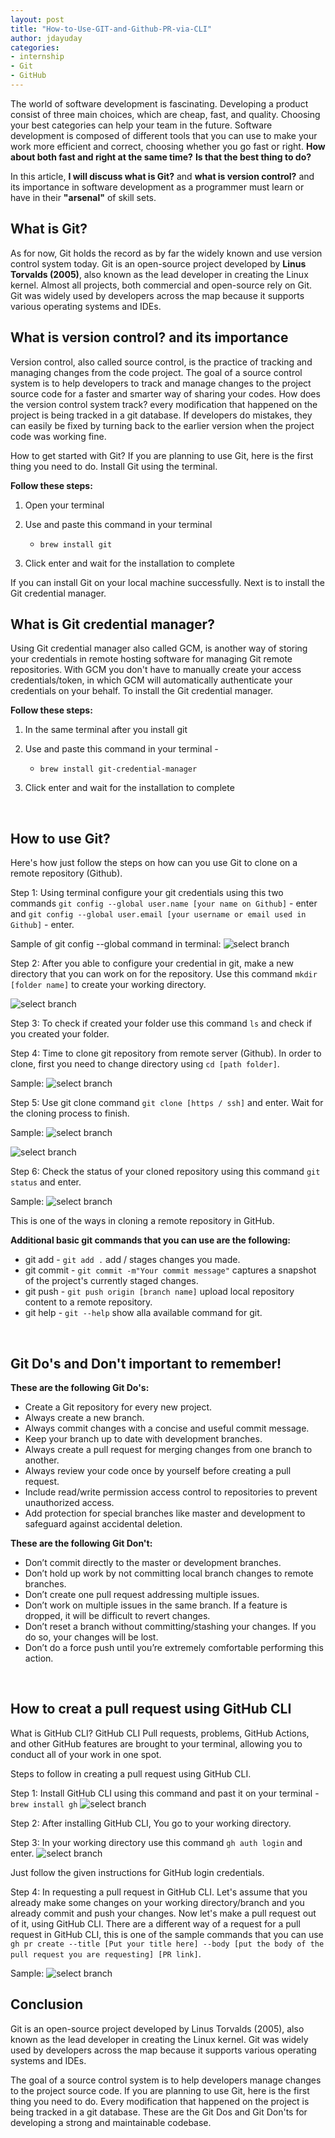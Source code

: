 ```yaml
---
layout: post
title: "How-to-Use-GIT-and-Github-PR-via-CLI"
author: jdayuday
categories:
- internship
- Git
- GitHub
---
```



The world of software development is fascinating. Developing a product consist of three main choices, which are cheap, fast, and quality. Choosing your best categories can help your team in the future. Software development is composed of different tools that you can use to make your work more efficient and correct, choosing whether you go fast or right.
**How about both fast and right at the same time?** **Is that the best thing to do?**

In this article, **I will discuss what is Git?** and **what is version control?** and its importance in software development as a programmer must learn or have in their **"arsenal"** of skill sets.


## What is Git?
As for now, Git holds the record as by far the widely known and use version control system today. Git is an open-source project developed by **Linus Torvalds (2005)**, also known as the lead developer in creating the Linux kernel. Almost all projects, both commercial and open-source rely on Git. Git was widely used by developers across the map because it supports various operating systems and IDEs.



## What is version control? and its importance
Version control, also called source control, is the practice of tracking and managing changes from the code project. The goal of a source control system is to help developers to track and manage changes to the project source code for a faster and smarter way of sharing your codes. How does the version control system track? every modification that happened on the project is being tracked in a git database. If developers do mistakes, they can easily be fixed by turning back to the earlier version when the project code was working fine.

How to get started with Git?
If you are planning to use Git, here is the first thing you need to do. Install   Git using the terminal.



**Follow these steps:**
1. Open your terminal
2. Use and paste this command in your terminal 
   * `brew install git`
   
3. Click enter and wait for the installation to complete

If you can install Git on your local machine successfully. Next is to install the Git credential manager.



## What is Git credential manager?
Using Git credential manager also called GCM, is another way of storing your credentials in remote hosting software for managing Git remote repositories. With GCM you don't have to manually create your access credentials/token, in which GCM will automatically authenticate your credentials on your behalf.
To install the Git credential manager.

**Follow these steps:**
1. In the same terminal after you install git
2. Use and paste this command in your terminal - 
   * `brew install git-credential-manager`

3. Click enter and wait for the installation to complete

<br>

## How to use Git?
Here's how just follow the steps on how can you use Git to clone on a remote repository (Github).

Step 1: Using terminal configure your git credentials using this two commands `git config --global user.name [your name on Github]` - enter and `git config --global user.email [your username or email used in Github]` - enter.

Sample of git config --global command in terminal:
<img src="../assets/images/gitconfig.png" alt="select branch">

Step 2: After you able to configure your credential in git, make a new directory that you can work on for the repository.
Use this command `mkdir [folder name]` to create your working directory.

<img src="../assets/images/mkdir.png" alt="select branch">

Step 3: To check if created your folder use this command `ls` and check if you created your folder.

Step 4: Time to clone git repository from remote server (Github). In order to clone, first you need to change directory using `cd [path folder]`.

Sample:
<img src="../assets/images/jdayudaycd.png" alt="select branch">

Step 5: Use git clone command `git clone [https / ssh]` and enter. Wait for the cloning process to finish.

Sample:
<img src="../assets/images/jdayudaygitclone.png" alt="select branch">

<img src="../assets/images/jdayudaycloning.png" alt="select branch">


Step 6: Check the status of your cloned repository using this command `git status` and enter.

Sample:
<img src="../assets/images/jdayudaygitstatus.png" alt="select branch">


This is one of the ways in cloning a remote repository in GitHub.

**Additional basic git commands that you can use are the following:**
* git add - `git add .` add / stages changes you made.
* git commit - `git commit -m"Your commit message"` captures a snapshot of the project's currently staged changes.
* git push - `git push origin [branch name]` upload local repository content to a remote repository.
* git help - `git --help` show alla available command for git.


<br>


## Git Do's and Don't important to remember!

**These are the following **Git Do's**:** 

* Create a Git repository for every new project.
* Always create a new branch.
* Always commit changes with a concise and useful commit message. 
* Keep your branch up to date with development branches.
* Always create a pull request for merging changes from one branch to another.
* Always review your code once by yourself before creating a pull request.
* Include read/write permission access control to repositories to prevent unauthorized access.
* Add protection for special branches like master and development to safeguard against accidental deletion.

**These are the following **Git Don't**:** 

* Don’t commit directly to the master or development branches.
* Don’t hold up work by not committing local branch changes to remote branches.
* Don’t create one pull request addressing multiple issues.
* Don’t work on multiple issues in the same branch. If a feature is dropped, it will be difficult to revert changes.
* Don’t reset a branch without committing/stashing your changes. If you do so, your changes will be lost.
* Don’t do a force push until you’re extremely comfortable performing this action.


<br>

## How to creat a pull request using GitHub CLI
What is GitHub CLI? GitHub CLI Pull requests, problems, GitHub Actions, and other GitHub features are brought to your terminal,
allowing you to conduct all of your work in one spot.

Steps to follow in creating a pull request using GitHub CLI.

Step 1: Install GitHub CLI using this command and past it on your terminal - `brew install gh`
<img src="../assets/images/jdayduaygh.png" alt="select branch">


Step 2: After installing GitHub CLI, You go to your working directory.

Step 3: In your working directory use this command `gh auth login` and enter.
<img src="../assets/images/jdayudayauth.png" alt="select branch">


Just follow the given instructions for GitHub login credentials.

Step 4: In requesting a pull request in GitHub CLI. Let's assume that you already make some changes on your working directory/branch and you already commit and push your changes. Now let's make a pull request out of it, using GitHub CLI.
There are a different way of a request for a pull request in GitHub CLI, this is one of the sample commands that you can use `gh pr create --title [Put your title here] --body [put the body of the pull request you are requesting] [PR link]`.

Sample:
<img src="../assets/images/jdayudayghpr.png" alt="select branch">


## Conclusion
Git is an open-source project developed by Linus Torvalds (2005), also known as the lead developer in creating the Linux kernel. Git was widely used by developers across the map because it supports various operating systems and IDEs. 

The goal of a source control system is to help developers manage changes to the project source code. If you are planning to use Git, here is the first thing you need to do. Every modification that happened on the project is being tracked in a git database. These are the Git Dos and Git Don'ts for developing a strong and maintainable codebase.